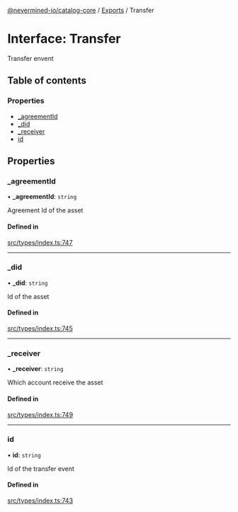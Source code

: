 [@nevermined-io/catalog-core](../README.md) / [Exports](../modules.md) / Transfer

# Interface: Transfer

Transfer envent

## Table of contents

### Properties

- [\_agreementId](Transfer.md#_agreementid)
- [\_did](Transfer.md#_did)
- [\_receiver](Transfer.md#_receiver)
- [id](Transfer.md#id)

## Properties

### \_agreementId

• **\_agreementId**: `string`

Agreement Id of the asset

#### Defined in

[src/types/index.ts:747](https://github.com/nevermined-io/components-catalog/blob/9dc93ea/lib/src/types/index.ts#L747)

___

### \_did

• **\_did**: `string`

Id of the asset

#### Defined in

[src/types/index.ts:745](https://github.com/nevermined-io/components-catalog/blob/9dc93ea/lib/src/types/index.ts#L745)

___

### \_receiver

• **\_receiver**: `string`

Which account receive the asset

#### Defined in

[src/types/index.ts:749](https://github.com/nevermined-io/components-catalog/blob/9dc93ea/lib/src/types/index.ts#L749)

___

### id

• **id**: `string`

Id of the transfer event

#### Defined in

[src/types/index.ts:743](https://github.com/nevermined-io/components-catalog/blob/9dc93ea/lib/src/types/index.ts#L743)
